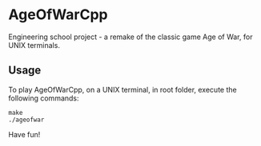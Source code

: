 # AgeOfWarCpp

Engineering school project - a remake of the classic game Age of War, for UNIX terminals.

## Usage

To play AgeOfWarCpp, on a UNIX terminal, in root folder, execute the following commands:
```
make
./ageofwar
```
Have fun!
